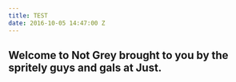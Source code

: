 ```yaml
---
title: TEST
date: 2016-10-05 14:47:00 Z
---
```


## Welcome to Not Grey brought to you by the spritely guys and gals at Just.